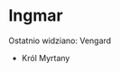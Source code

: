 # Ingmar

Ostatnio widziano: <a data-path="Lokacje/Vengard.md">Vengard</a>
- Król <a data-path="Rejony/Myrtana.md">Myrtany</a>